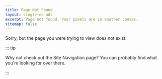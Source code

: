 ```yaml
---
title: Page Not Found
layout: single-no-ads
excerpt: Page not found. Your pixels are in another canvas.
sitemap: false
---
```


Sorry, but the page you were trying to view does not exist.

::: tip

Why not check out the <router-link to="site-navigation">Site Navigation</router-link> page? You can probably find what you're looking for over there.

:::
